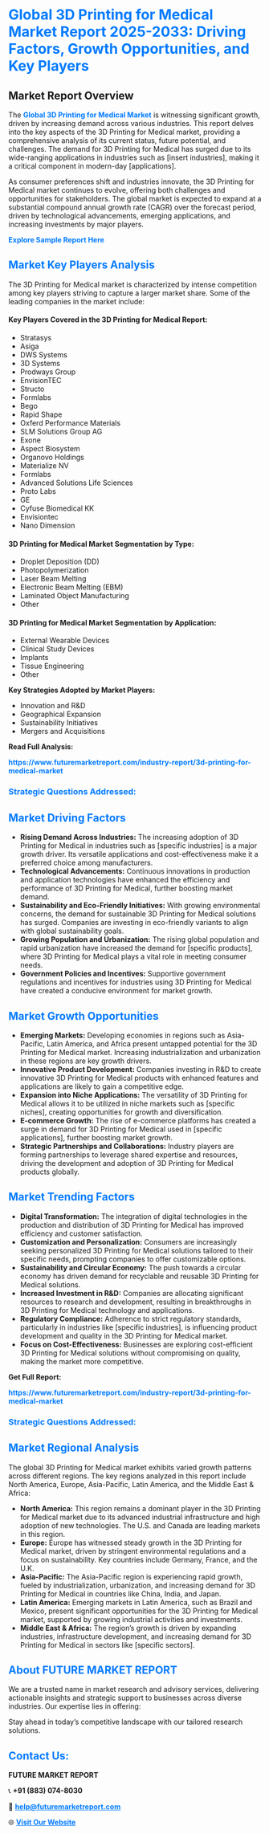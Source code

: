<h1 style="color: #007BFF;">Global 3D Printing for Medical Market Report 2025-2033: Driving Factors, Growth Opportunities, and Key Players</h1>

<section id="overview">
<h2>Market Report Overview</h2>
<p>The <a href="https://www.futuremarketreport.com/industry-report/3d-printing-for-medical-market" style="color: #007BFF; text-decoration: none;"><strong>Global 3D Printing for Medical Market</strong></a> is witnessing significant growth, driven by increasing demand across various industries. This report delves into the key aspects of the 3D Printing for Medical market, providing a comprehensive analysis of its current status, future potential, and challenges. The demand for 3D Printing for Medical has surged due to its wide-ranging applications in industries such as [insert industries], making it a critical component in modern-day [applications].</p>
<p>As consumer preferences shift and industries innovate, the 3D Printing for Medical market continues to evolve, offering both challenges and opportunities for stakeholders. The global market is expected to expand at a substantial compound annual growth rate (CAGR) over the forecast period, driven by technological advancements, emerging applications, and increasing investments by major players.</p>
</section>

<section id="overview">
<p><a href="https://www.futuremarketreport.com/request-sample/reportId=79459" style="color: #007BFF; text-decoration: none;"><strong>Explore Sample Report Here</strong></a></p>
</section>

<section id="key-players">
<h2 style="color: #007BFF;">Market Key Players Analysis</h2>
<p>The 3D Printing for Medical market is characterized by intense competition among key players striving to capture a larger market share. Some of the leading companies in the market include:</p>
<h4>Key Players Covered in the 3D Printing for Medical Report:</h4>
<ul><li>Stratasys</li><li>Asiga</li><li>DWS Systems</li><li>3D Systems</li><li>Prodways Group</li><li>EnvisionTEC</li><li>Structo</li><li>Formlabs</li><li>Bego</li><li>Rapid Shape</li><li>Oxferd Performance Materials</li><li>SLM Solutions Group AG</li><li>Exone</li><li>Aspect Biosystem</li><li>Organovo Holdings</li><li>Materialize NV</li><li>Formlabs</li><li>Advanced Solutions Life Sciences</li><li>Proto Labs</li><li>GE</li><li>Cyfuse Biomedical KK</li><li>Envisiontec</li><li>Nano Dimension</li></ul>
<h4>3D Printing for Medical Market Segmentation by Type:</h4>
<ul><li>Droplet Deposition (DD)</li><li>Photopolymerization</li><li>Laser Beam Melting</li><li>Electronic Beam Melting (EBM)</li><li>Laminated Object Manufacturing</li><li>Other</li></ul>

<h4>3D Printing for Medical Market Segmentation by Application:</h4>
<ul><li>External Wearable Devices</li><li>Clinical Study Devices</li><li>Implants</li><li>Tissue Engineering</li><li>Other</li></ul>
<p><strong>Key Strategies Adopted by Market Players:</strong></p>
<ul>
<li>Innovation and R&D</li>
<li>Geographical Expansion</li>
<li>Sustainability Initiatives</li>
<li>Mergers and Acquisitions</li>
</ul>
</section>

<section>
<p><strong>Read Full Analysis: </strong></p><a href="https://www.futuremarketreport.com/industry-report/3d-printing-for-medical-market" style="color: #007BFF; text-decoration: none;"><strong>https://www.futuremarketreport.com/industry-report/3d-printing-for-medical-market</strong></a>
<h3 style="color: #007BFF;">Strategic Questions Addressed:</h3>
</section>

<section id="driving-factors">
<h2 style="color: #007BFF;">Market Driving Factors</h2>
<ul>
<li><strong>Rising Demand Across Industries:</strong> The increasing adoption of 3D Printing for Medical in industries such as [specific industries] is a major growth driver. Its versatile applications and cost-effectiveness make it a preferred choice among manufacturers.</li>
<li><strong>Technological Advancements:</strong> Continuous innovations in production and application technologies have enhanced the efficiency and performance of 3D Printing for Medical, further boosting market demand.</li>
<li><strong>Sustainability and Eco-Friendly Initiatives:</strong> With growing environmental concerns, the demand for sustainable 3D Printing for Medical solutions has surged. Companies are investing in eco-friendly variants to align with global sustainability goals.</li>
<li><strong>Growing Population and Urbanization:</strong> The rising global population and rapid urbanization have increased the demand for [specific products], where 3D Printing for Medical plays a vital role in meeting consumer needs.</li>
<li><strong>Government Policies and Incentives:</strong> Supportive government regulations and incentives for industries using 3D Printing for Medical have created a conducive environment for market growth.</li>
</ul>
</section>

<section id="growth-opportunities">
<h2 style="color: #007BFF;">Market Growth Opportunities</h2>
<ul>
<li><strong>Emerging Markets:</strong> Developing economies in regions such as Asia-Pacific, Latin America, and Africa present untapped potential for the 3D Printing for Medical market. Increasing industrialization and urbanization in these regions are key growth drivers.</li>
<li><strong>Innovative Product Development:</strong> Companies investing in R&D to create innovative 3D Printing for Medical products with enhanced features and applications are likely to gain a competitive edge.</li>
<li><strong>Expansion into Niche Applications:</strong> The versatility of 3D Printing for Medical allows it to be utilized in niche markets such as [specific niches], creating opportunities for growth and diversification.</li>
<li><strong>E-commerce Growth:</strong> The rise of e-commerce platforms has created a surge in demand for 3D Printing for Medical used in [specific applications], further boosting market growth.</li>
<li><strong>Strategic Partnerships and Collaborations:</strong> Industry players are forming partnerships to leverage shared expertise and resources, driving the development and adoption of 3D Printing for Medical products globally.</li>
</ul>
</section>

<section id="trending-factors">
<h2 style="color: #007BFF;">Market Trending Factors</h2>
<ul>
<li><strong>Digital Transformation:</strong> The integration of digital technologies in the production and distribution of 3D Printing for Medical has improved efficiency and customer satisfaction.</li>
<li><strong>Customization and Personalization:</strong> Consumers are increasingly seeking personalized 3D Printing for Medical solutions tailored to their specific needs, prompting companies to offer customizable options.</li>
<li><strong>Sustainability and Circular Economy:</strong> The push towards a circular economy has driven demand for recyclable and reusable 3D Printing for Medical solutions.</li>
<li><strong>Increased Investment in R&D:</strong> Companies are allocating significant resources to research and development, resulting in breakthroughs in 3D Printing for Medical technology and applications.</li>
<li><strong>Regulatory Compliance:</strong> Adherence to strict regulatory standards, particularly in industries like [specific industries], is influencing product development and quality in the 3D Printing for Medical market.</li>
<li><strong>Focus on Cost-Effectiveness:</strong> Businesses are exploring cost-efficient 3D Printing for Medical solutions without compromising on quality, making the market more competitive.</li>
</ul>
</section>

<section>
<p><strong>Get Full Report: </strong></p><a href="https://www.futuremarketreport.com/industry-report/3d-printing-for-medical-market" style="color: #007BFF; text-decoration: none;"><strong>https://www.futuremarketreport.com/industry-report/3d-printing-for-medical-market</strong></a>
<h3 style="color: #007BFF;">Strategic Questions Addressed:</h3>
</section>


<section id="regional-analysis">
<h2 style="color: #007BFF;">Market Regional Analysis</h2>
<p>The global 3D Printing for Medical market exhibits varied growth patterns across different regions. The key regions analyzed in this report include North America, Europe, Asia-Pacific, Latin America, and the Middle East & Africa:</p>
<ul>
<li><strong>North America:</strong> This region remains a dominant player in the 3D Printing for Medical market due to its advanced industrial infrastructure and high adoption of new technologies. The U.S. and Canada are leading markets in this region.</li>
<li><strong>Europe:</strong> Europe has witnessed steady growth in the 3D Printing for Medical market, driven by stringent environmental regulations and a focus on sustainability. Key countries include Germany, France, and the U.K.</li>
<li><strong>Asia-Pacific:</strong> The Asia-Pacific region is experiencing rapid growth, fueled by industrialization, urbanization, and increasing demand for 3D Printing for Medical in countries like China, India, and Japan.</li>
<li><strong>Latin America:</strong> Emerging markets in Latin America, such as Brazil and Mexico, present significant opportunities for the 3D Printing for Medical market, supported by growing industrial activities and investments.</li>
<li><strong>Middle East & Africa:</strong> The region’s growth is driven by expanding industries, infrastructure development, and increasing demand for 3D Printing for Medical in sectors like [specific sectors].</li>
</ul>
</section>

<footer>
<h2 style="color: #007BFF;">About FUTURE MARKET REPORT</h2>
<p>We are a trusted name in market research and advisory services, delivering actionable insights and strategic support to businesses across diverse industries. Our expertise lies in offering:</p>

<p>Stay ahead in today’s competitive landscape with our tailored research solutions.</p>

<h2 style="color: #007BFF;">Contact Us:</h2>
<p><strong>FUTURE MARKET REPORT</strong></p>
<p>📞 <strong>+91 (883) 074-8030</strong></p>
<p>📧 <strong><a href="mailto:help@futuremarketreport.com" style="color: #007BFF;">help@futuremarketreport.com</a></strong></p>
<p>🌐 <strong><a href="https://www.futuremarketreport.com/" style="color: #007BFF;">Visit Our Website</a></strong></p>
</footer>